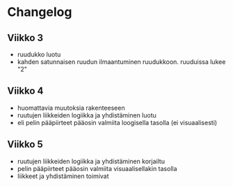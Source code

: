 # Changelog
## Viikko 3
- ruudukko luotu
- kahden satunnaisen ruudun ilmaantuminen ruudukkoon. ruuduissa lukee "2"

## Viikko 4
- huomattavia muutoksia rakenteeseen
- ruutujen liikkeiden logiikka ja yhdistäminen luotu
- eli pelin pääpiirteet pääosin valmiita loogisella tasolla (ei visuaalisesti)

## Viikko 5
- ruutujen liikkeiden logiikka ja yhdistäminen korjailtu
- pelin pääpiirteet pääosin valmiita visuaalisellakin tasolla
- liikkeet ja yhdistäminen toimivat
